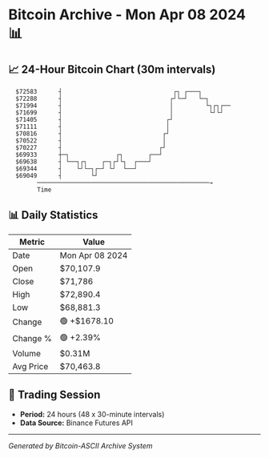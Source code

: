 # Bitcoin Archive - Mon Apr 08 2024 📊

## 📈 24-Hour Bitcoin Chart (30m intervals)

```
  $72583      ┤                               ┌┐ ┌───┐         
  $72288      ┤                              ┌┘└─┘   └─┐       
  $71994      ┤                              │         └┐┌┐┌── 
  $71699      ┤                              │          └┘└┘   
  $71405      ┤                             ┌┘                 
  $71111      ┤                             │                  
  $70816      ┤                            ┌┘                  
  $70522      ┤                            │                   
  $70227      ┤                           ┌┘                   
  $69933      ┼─┐             ┌┐       ┌──┘                    
  $69638      ┤ └──┐┌┐    ┌─┐┌┘└┐  ┌───┘                       
  $69344      ┤    └┘└─┐┌─┘ └┘  └──┘                           
  $69049      ┤        └┘                                      
        ────────────────────────────────────────────────→
        Time
```

## 📊 Daily Statistics

| Metric | Value |
|--------|-------|
| Date | Mon Apr 08 2024 |
| Open | $70,107.9 |
| Close | $71,786 |
| High | $72,890.4 |
| Low | $68,881.3 |
| Change | 🟢 +$1678.10 |
| Change % | 🟢 +2.39% |
| Volume | $0.31M |
| Avg Price | $70,463.8 |

## 📅 Trading Session

- **Period:** 24 hours (48 x 30-minute intervals)
- **Data Source:** Binance Futures API

---
*Generated by Bitcoin-ASCII Archive System*

